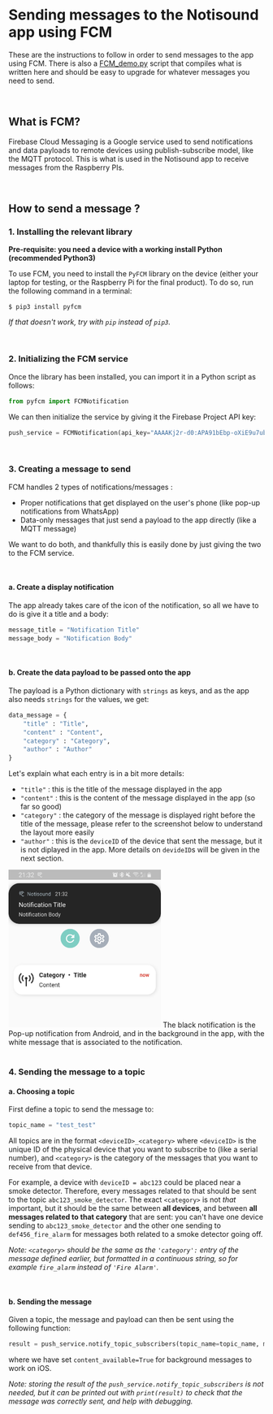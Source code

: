 # Sending messages to the Notisound app using FCM

These are the instructions to follow in order to send messages to the app using FCM.
There is also a [FCM_demo.py](./FCM_demo.py) script that compiles what is written here and should be easy to upgrade for whatever messages you need to send.

<br/>

## What is FCM?

Firebase Cloud Messaging is a Google service used to send notifications and data payloads to remote devices using publish-subscribe model, like the MQTT protocol.
This is what is used in the Notisound app to receive messages from the Raspberry PIs.

<br/>

## How to send a message ?

### 1. Installing the relevant library

**Pre-requisite: you need a device with a working install Python (recommended Python3)**

To use FCM, you need to install the `PyFCM` library on the device (either your laptop for testing, or the Raspberry Pi for the final product).
To do so, run the following command in a terminal:
```terminal
$ pip3 install pyfcm
```
*If that doesn't work, try with `pip` instead of `pip3`.*

<br/>

### 2. Initializing the FCM service

Once the library has been installed, you can import it in a Python script as follows:
```python
from pyfcm import FCMNotification
```

We can then initialize the service by giving it the Firebase Project API key:
```python
push_service = FCMNotification(api_key="AAAAKj2r-d0:APA91bEbp-oXiE9u7ubZjdvm2zJ8C_ZyCu-HnNACwiGRoRRip5GpRXBq7_v68zN-VQ4FP_tEsdkzj3SINnT6EBVN7NP9_VbfuVlN7y4x8x8z-uipPq_9upZTXyyrqik9Yh2mJKEBsj0o")
```

<br/>

### 3. Creating a message to send

FCM handles 2 types of notifications/messages :
- Proper notifications that get displayed on the user's phone (like pop-up notifications from WhatsApp)
- Data-only messages that just send a payload to the app directly (like a MQTT message)

We want to do both, and thankfully this is easily done by just giving the two to the FCM service.

<br/>

#### a. Create a display notification

The app already takes care of the icon of the notification, so all we have to do is give it a title and a body:
```python
message_title = "Notification Title"
message_body = "Notification Body"
```

<br/>

#### b. Create the data payload to be passed onto the app

The payload is a Python dictionary with `strings` as keys, and as the app also needs `strings` for the values, we get:
```python
data_message = {                  
    "title" : "Title",
    "content" : "Content",
    "category" : "Category",
    "author" : "Author"
}
```

Let's explain what each entry is in a bit more details:
- `"title"` : this is the title of the message displayed in the app
- `"content"` : this is the content of the message displayed in the app (so far so good)
- `"category"` : the category of the message is displayed right before the title of the message, please refer to the screenshot below to understand the layout more easily
- `"author"` : this is the `deviceID` of the device that sent the message, but it is not diplayed in the app. More details on `devideID`s will be given in the next section.

<img src="./FCM_notifications_screenshot.jpg" alt="screenshot" width="300"/>
The black notification is the Pop-up notification from Android, and in the background in the app, with the white message that is associated to the notification.

<br/>
<br/>

### 4. Sending the message to a topic

#### a. Choosing a topic

First define a topic to send the message to:
```python
topic_name = "test_test"
```

All topics are in the format `<deviceID>_<category>` where `<deviceID>` is the unique ID of the physical device that you want to subscribe to (like a serial number), and `<category>` is the category of the messages that you want to receive from that device.

For example, a device with `deviceID = abc123` could be placed near a smoke detector. Therefore, every messages related to that should be sent to the topic `abc123_smoke_detector`.
The exact `<category>` is not *that* important, but it should be the same between **all devices**, and between **all messages related to that category** that are sent: you can't have one device sending to `abc123_smoke_detector` and the other one sending to `def456_fire_alarm` for messages both related to a smoke detector going off.

*Note: `<category>` should be the same as the `'category':` entry of the message defined earlier, but formatted in a continuous string, so for example `fire_alarm` instead of `'Fire Alarm'`.*

<br/>

#### b. Sending the message

Given a topic, the message and payload can then be sent using the following function:
```python
result = push_service.notify_topic_subscribers(topic_name=topic_name, message_body=message_body, message_title=message_title, data_message=data_message, content_available=True)
```
where we have set `content_available=True` for background messages to work on iOS.

*Note: storing the result of the `push_service.notify_topic_subscribers` is not needed, but it can be printed out with `print(result)` to check that the message was correctly sent, and help with debugging.*

